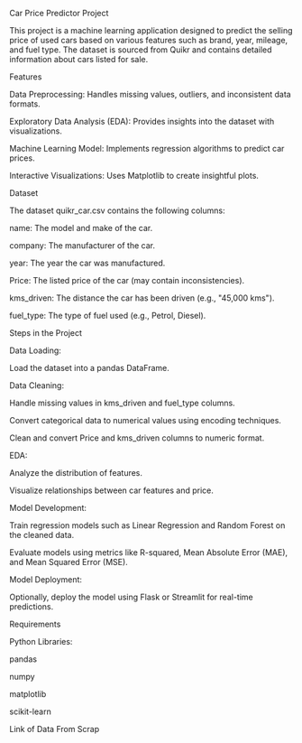 Car Price Predictor Project

This project is a machine learning application designed to predict the selling price of used cars based on various features such as brand, year, mileage, and fuel type. The dataset is sourced from Quikr and contains detailed information about cars listed for sale.

Features

Data Preprocessing: Handles missing values, outliers, and inconsistent data formats.

Exploratory Data Analysis (EDA): Provides insights into the dataset with visualizations.

Machine Learning Model: Implements regression algorithms to predict car prices.

Interactive Visualizations: Uses Matplotlib to create insightful plots.

Dataset

The dataset quikr_car.csv contains the following columns:

name: The model and make of the car.

company: The manufacturer of the car.

year: The year the car was manufactured.

Price: The listed price of the car (may contain inconsistencies).

kms_driven: The distance the car has been driven (e.g., "45,000 kms").

fuel_type: The type of fuel used (e.g., Petrol, Diesel).

Steps in the Project

Data Loading:

Load the dataset into a pandas DataFrame.

Data Cleaning:

Handle missing values in kms_driven and fuel_type columns.

Convert categorical data to numerical values using encoding techniques.

Clean and convert Price and kms_driven columns to numeric format.

EDA:

Analyze the distribution of features.

Visualize relationships between car features and price.

Model Development:

Train regression models such as Linear Regression and Random Forest on the cleaned data.

Evaluate models using metrics like R-squared, Mean Absolute Error (MAE), and Mean Squared Error (MSE).

Model Deployment:

Optionally, deploy the model using Flask or Streamlit for real-time predictions.

Requirements

Python Libraries:

pandas

numpy

matplotlib

scikit-learn

Link of Data From Scrap
